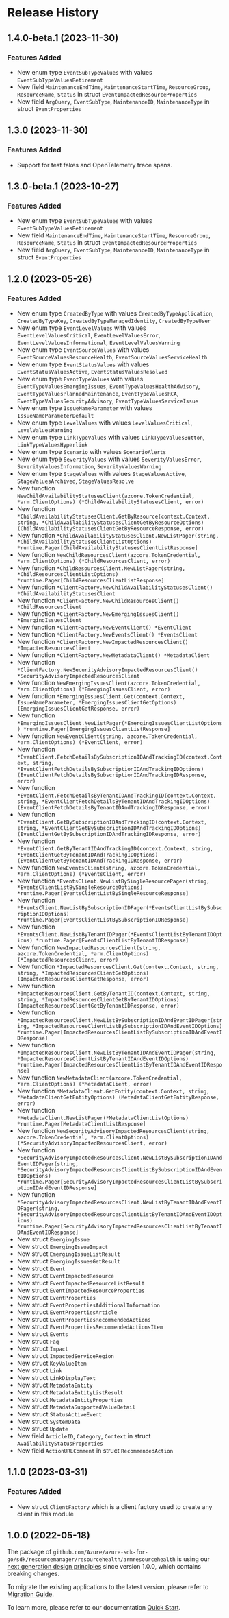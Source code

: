 # Release History

## 1.4.0-beta.1 (2023-11-30)
### Features Added

- New enum type `EventSubTypeValues` with values `EventSubTypeValuesRetirement`
- New field `MaintenanceEndTime`, `MaintenanceStartTime`, `ResourceGroup`, `ResourceName`, `Status` in struct `EventImpactedResourceProperties`
- New field `ArgQuery`, `EventSubType`, `MaintenanceID`, `MaintenanceType` in struct `EventProperties`


## 1.3.0 (2023-11-30)
### Features Added

- Support for test fakes and OpenTelemetry trace spans.


## 1.3.0-beta.1 (2023-10-27)
### Features Added

- New enum type `EventSubTypeValues` with values `EventSubTypeValuesRetirement`
- New field `MaintenanceEndTime`, `MaintenanceStartTime`, `ResourceGroup`, `ResourceName`, `Status` in struct `EventImpactedResourceProperties`
- New field `ArgQuery`, `EventSubType`, `MaintenanceID`, `MaintenanceType` in struct `EventProperties`


## 1.2.0 (2023-05-26)
### Features Added

- New enum type `CreatedByType` with values `CreatedByTypeApplication`, `CreatedByTypeKey`, `CreatedByTypeManagedIdentity`, `CreatedByTypeUser`
- New enum type `EventLevelValues` with values `EventLevelValuesCritical`, `EventLevelValuesError`, `EventLevelValuesInformational`, `EventLevelValuesWarning`
- New enum type `EventSourceValues` with values `EventSourceValuesResourceHealth`, `EventSourceValuesServiceHealth`
- New enum type `EventStatusValues` with values `EventStatusValuesActive`, `EventStatusValuesResolved`
- New enum type `EventTypeValues` with values `EventTypeValuesEmergingIssues`, `EventTypeValuesHealthAdvisory`, `EventTypeValuesPlannedMaintenance`, `EventTypeValuesRCA`, `EventTypeValuesSecurityAdvisory`, `EventTypeValuesServiceIssue`
- New enum type `IssueNameParameter` with values `IssueNameParameterDefault`
- New enum type `LevelValues` with values `LevelValuesCritical`, `LevelValuesWarning`
- New enum type `LinkTypeValues` with values `LinkTypeValuesButton`, `LinkTypeValuesHyperlink`
- New enum type `Scenario` with values `ScenarioAlerts`
- New enum type `SeverityValues` with values `SeverityValuesError`, `SeverityValuesInformation`, `SeverityValuesWarning`
- New enum type `StageValues` with values `StageValuesActive`, `StageValuesArchived`, `StageValuesResolve`
- New function `NewChildAvailabilityStatusesClient(azcore.TokenCredential, *arm.ClientOptions) (*ChildAvailabilityStatusesClient, error)`
- New function `*ChildAvailabilityStatusesClient.GetByResource(context.Context, string, *ChildAvailabilityStatusesClientGetByResourceOptions) (ChildAvailabilityStatusesClientGetByResourceResponse, error)`
- New function `*ChildAvailabilityStatusesClient.NewListPager(string, *ChildAvailabilityStatusesClientListOptions) *runtime.Pager[ChildAvailabilityStatusesClientListResponse]`
- New function `NewChildResourcesClient(azcore.TokenCredential, *arm.ClientOptions) (*ChildResourcesClient, error)`
- New function `*ChildResourcesClient.NewListPager(string, *ChildResourcesClientListOptions) *runtime.Pager[ChildResourcesClientListResponse]`
- New function `*ClientFactory.NewChildAvailabilityStatusesClient() *ChildAvailabilityStatusesClient`
- New function `*ClientFactory.NewChildResourcesClient() *ChildResourcesClient`
- New function `*ClientFactory.NewEmergingIssuesClient() *EmergingIssuesClient`
- New function `*ClientFactory.NewEventClient() *EventClient`
- New function `*ClientFactory.NewEventsClient() *EventsClient`
- New function `*ClientFactory.NewImpactedResourcesClient() *ImpactedResourcesClient`
- New function `*ClientFactory.NewMetadataClient() *MetadataClient`
- New function `*ClientFactory.NewSecurityAdvisoryImpactedResourcesClient() *SecurityAdvisoryImpactedResourcesClient`
- New function `NewEmergingIssuesClient(azcore.TokenCredential, *arm.ClientOptions) (*EmergingIssuesClient, error)`
- New function `*EmergingIssuesClient.Get(context.Context, IssueNameParameter, *EmergingIssuesClientGetOptions) (EmergingIssuesClientGetResponse, error)`
- New function `*EmergingIssuesClient.NewListPager(*EmergingIssuesClientListOptions) *runtime.Pager[EmergingIssuesClientListResponse]`
- New function `NewEventClient(string, azcore.TokenCredential, *arm.ClientOptions) (*EventClient, error)`
- New function `*EventClient.FetchDetailsBySubscriptionIDAndTrackingID(context.Context, string, *EventClientFetchDetailsBySubscriptionIDAndTrackingIDOptions) (EventClientFetchDetailsBySubscriptionIDAndTrackingIDResponse, error)`
- New function `*EventClient.FetchDetailsByTenantIDAndTrackingID(context.Context, string, *EventClientFetchDetailsByTenantIDAndTrackingIDOptions) (EventClientFetchDetailsByTenantIDAndTrackingIDResponse, error)`
- New function `*EventClient.GetBySubscriptionIDAndTrackingID(context.Context, string, *EventClientGetBySubscriptionIDAndTrackingIDOptions) (EventClientGetBySubscriptionIDAndTrackingIDResponse, error)`
- New function `*EventClient.GetByTenantIDAndTrackingID(context.Context, string, *EventClientGetByTenantIDAndTrackingIDOptions) (EventClientGetByTenantIDAndTrackingIDResponse, error)`
- New function `NewEventsClient(string, azcore.TokenCredential, *arm.ClientOptions) (*EventsClient, error)`
- New function `*EventsClient.NewListBySingleResourcePager(string, *EventsClientListBySingleResourceOptions) *runtime.Pager[EventsClientListBySingleResourceResponse]`
- New function `*EventsClient.NewListBySubscriptionIDPager(*EventsClientListBySubscriptionIDOptions) *runtime.Pager[EventsClientListBySubscriptionIDResponse]`
- New function `*EventsClient.NewListByTenantIDPager(*EventsClientListByTenantIDOptions) *runtime.Pager[EventsClientListByTenantIDResponse]`
- New function `NewImpactedResourcesClient(string, azcore.TokenCredential, *arm.ClientOptions) (*ImpactedResourcesClient, error)`
- New function `*ImpactedResourcesClient.Get(context.Context, string, string, *ImpactedResourcesClientGetOptions) (ImpactedResourcesClientGetResponse, error)`
- New function `*ImpactedResourcesClient.GetByTenantID(context.Context, string, string, *ImpactedResourcesClientGetByTenantIDOptions) (ImpactedResourcesClientGetByTenantIDResponse, error)`
- New function `*ImpactedResourcesClient.NewListBySubscriptionIDAndEventIDPager(string, *ImpactedResourcesClientListBySubscriptionIDAndEventIDOptions) *runtime.Pager[ImpactedResourcesClientListBySubscriptionIDAndEventIDResponse]`
- New function `*ImpactedResourcesClient.NewListByTenantIDAndEventIDPager(string, *ImpactedResourcesClientListByTenantIDAndEventIDOptions) *runtime.Pager[ImpactedResourcesClientListByTenantIDAndEventIDResponse]`
- New function `NewMetadataClient(azcore.TokenCredential, *arm.ClientOptions) (*MetadataClient, error)`
- New function `*MetadataClient.GetEntity(context.Context, string, *MetadataClientGetEntityOptions) (MetadataClientGetEntityResponse, error)`
- New function `*MetadataClient.NewListPager(*MetadataClientListOptions) *runtime.Pager[MetadataClientListResponse]`
- New function `NewSecurityAdvisoryImpactedResourcesClient(string, azcore.TokenCredential, *arm.ClientOptions) (*SecurityAdvisoryImpactedResourcesClient, error)`
- New function `*SecurityAdvisoryImpactedResourcesClient.NewListBySubscriptionIDAndEventIDPager(string, *SecurityAdvisoryImpactedResourcesClientListBySubscriptionIDAndEventIDOptions) *runtime.Pager[SecurityAdvisoryImpactedResourcesClientListBySubscriptionIDAndEventIDResponse]`
- New function `*SecurityAdvisoryImpactedResourcesClient.NewListByTenantIDAndEventIDPager(string, *SecurityAdvisoryImpactedResourcesClientListByTenantIDAndEventIDOptions) *runtime.Pager[SecurityAdvisoryImpactedResourcesClientListByTenantIDAndEventIDResponse]`
- New struct `EmergingIssue`
- New struct `EmergingIssueImpact`
- New struct `EmergingIssueListResult`
- New struct `EmergingIssuesGetResult`
- New struct `Event`
- New struct `EventImpactedResource`
- New struct `EventImpactedResourceListResult`
- New struct `EventImpactedResourceProperties`
- New struct `EventProperties`
- New struct `EventPropertiesAdditionalInformation`
- New struct `EventPropertiesArticle`
- New struct `EventPropertiesRecommendedActions`
- New struct `EventPropertiesRecommendedActionsItem`
- New struct `Events`
- New struct `Faq`
- New struct `Impact`
- New struct `ImpactedServiceRegion`
- New struct `KeyValueItem`
- New struct `Link`
- New struct `LinkDisplayText`
- New struct `MetadataEntity`
- New struct `MetadataEntityListResult`
- New struct `MetadataEntityProperties`
- New struct `MetadataSupportedValueDetail`
- New struct `StatusActiveEvent`
- New struct `SystemData`
- New struct `Update`
- New field `ArticleID`, `Category`, `Context` in struct `AvailabilityStatusProperties`
- New field `ActionURLComment` in struct `RecommendedAction`


## 1.1.0 (2023-03-31)
### Features Added

- New struct `ClientFactory` which is a client factory used to create any client in this module


## 1.0.0 (2022-05-18)

The package of `github.com/Azure/azure-sdk-for-go/sdk/resourcemanager/resourcehealth/armresourcehealth` is using our [next generation design principles](https://azure.github.io/azure-sdk/general_introduction.html) since version 1.0.0, which contains breaking changes.

To migrate the existing applications to the latest version, please refer to [Migration Guide](https://aka.ms/azsdk/go/mgmt/migration).

To learn more, please refer to our documentation [Quick Start](https://aka.ms/azsdk/go/mgmt).